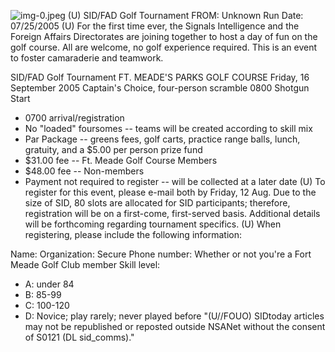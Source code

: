 ![img-0.jpeg](img-0.jpeg)
(U) SID/FAD Golf Tournament
FROM:
Unknown
Run Date: 07/25/2005
(U) For the first time ever, the Signals Intelligence and the Foreign Affairs Directorates are joining together to host a day of fun on the golf course. All are welcome, no golf experience required. This is an event to foster camaraderie and teamwork.

SID/FAD Golf Tournament
FT. MEADE'S PARKS GOLF COURSE
Friday, 16 September 2005
Captain's Choice, four-person scramble
0800 Shotgun Start

- 0700 arrival/registration
- No "loaded" foursomes -- teams will be created according to skill mix
- Par Package -- greens fees, golf carts, practice range balls, lunch, gratuity, and a $\$ 5.00$ per person prize fund
- $\$ 31.00$ fee -- Ft. Meade Golf Course Members
- $\$ 48.00$ fee -- Non-members
- Payment not required to register -- will be collected at a later date
(U) To register for this event, please e-mail both
by Friday, 12 Aug. Due to the size of SID, 80 slots are allocated for SID participants; therefore, registration will be on a first-come, first-served basis. Additional details will be forthcoming regarding tournament specifics.
(U) When registering, please include the following information:

Name:
Organization:
Secure Phone number:
Whether or not you're a Fort Meade Golf Club member
Skill level:

- A: under 84
- B: 85-99
- C: 100-120
- D: Novice; play rarely; never played before
"(U//FOUO) SIDtoday articles may not be republished or reposted outside NSANet without the consent of S0121 (DL sid_comms)."
